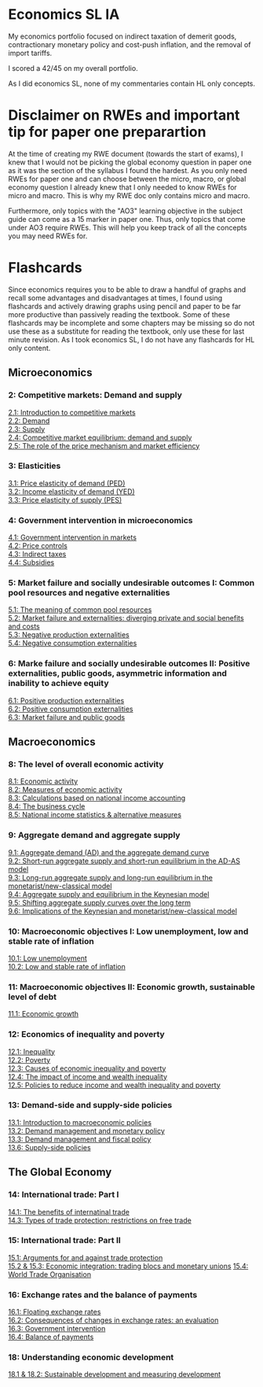 # Economics SL IA
My economics portfolio focused on indirect taxation of demerit goods, contractionary monetary policy and cost-push inflation, and the removal of import tariffs. 

I scored a 42/45 on my overall portfolio.

As I did economics SL, none of my commentaries contain HL only concepts.

# Disclaimer on RWEs and important tip for paper one preparartion
At the time of creating my RWE document (towards the start of exams), I knew that I would not be picking the global economy question in paper one as it was the section of the syllabus I found the hardest. As you only need RWEs for paper one and can choose between the micro, macro, or global economy question I already knew that I only needed to know RWEs for micro and macro. This is why my RWE doc only contains micro and macro.

Furthermore, only topics with the "AO3" learning objective in the subject guide can come as a 15 marker in paper one. Thus, only topics that come under AO3 require RWEs. This will help you keep track of all the concepts you may need RWEs for.

# Flashcards
Since economics requires you to be able to draw a handful of graphs and recall some advantages and disadvantages at times, I found using flashcards and actively drawing graphs using pencil and paper to be far more productive than passively reading the textbook. Some of these flashcards may be incomplete and some chapters may be missing so do not use these as a substitute for reading the textbook, only use these for last minute revision. As I took economics SL, I do not have any flashcards for HL only content.

## Microeconomics
### 2: Competitive markets: Demand and supply
[2.1: Introduction to competitive markets](https://quizlet.com/in/895301338/21-introduction-to-competitive-markets-flash-cards/)\
[2.2: Demand](https://quizlet.com/in/895301817/22-demand-flash-cards/)\
[2.3: Supply](https://quizlet.com/in/895302708/23-supply-flash-cards/)\
[2.4: Competitive market equilibrium: demand and supply](https://quizlet.com/in/895303801/24-competitive-market-equilibrium-demand-and-supply-flash-cards/)\
[2.5: The role of the price mechanism and market efficiency](https://quizlet.com/in/895306658/25-price-mechanism-and-market-efficiency-flash-cards/)
### 3: Elasticities
[3.1: Price elasticity of demand (PED)](https://quizlet.com/in/895310562/31-ped-flash-cards/)\
[3.2: Income elasticity of demand (YED)](https://quizlet.com/in/895313771/32-yed-flash-cards/)\
[3.3: Price elasticity of supply (PES)](https://quizlet.com/in/895314612/33-pes-flash-cards/)
### 4: Government intervention in microeconomics
[4.1: Government intervention in markets](https://quizlet.com/in/895849370/41-government-intervention-in-markets-flash-cards/)\
[4.2: Price controls](https://quizlet.com/in/895849829/42-price-controls-flash-cards/)\
[4.3: Indirect taxes](https://quizlet.com/in/896025565/43-indirect-taxes-flash-cards/)\
[4.4: Subsidies](https://quizlet.com/in/896034104/44-subsidies-flash-cards/)
### 5: Market failure and socially undesirable outcomes I: Common pool resources and negative externalities
[5.1: The meaning of common pool resources](https://quizlet.com/in/896291943/51-common-pool-resources-flash-cards/)\
[5.2: Market failure and externalities: diverging private and social benefits and costs](https://quizlet.com/in/896292743/52-market-failure-and-externalities-flash-cards/)\
[5.3: Negative production externalities](https://quizlet.com/in/896293962/53-negative-production-externalities-flash-cards/)\
[5.4: Negative consumption externalities](https://quizlet.com/in/896314991/54-negative-consumption-externalities-flash-cards/)
### 6: Marke failure and socially undesirable outcomes II: Positive externalities, public goods, asymmetric information and inability to achieve equity
[6.1: Positive production externalities](https://quizlet.com/in/896454032/61-positive-production-externality-flash-cards/)\
[6.2: Positive consumption externalities](https://quizlet.com/in/896461973/62-positive-consumption-externalities-flash-cards/)\
[6.3: Market failure and public goods](https://quizlet.com/in/896475885/63-market-failure-and-public-good-flash-cards/)

## Macroeconomics
### 8: The level of overall economic activity
[8.1: Economic activity](https://quizlet.com/in/896972873/81-economic-activity-flash-cards/)\
[8.2: Measures of economic activity](https://quizlet.com/in/896973637/82-measures-of-economic-activity-flash-cards/)\
[8.3: Calculations based on national income accounting](https://quizlet.com/in/896975655/83-calculations-based-on-national-income-accounting-flash-cards/)\
[8.4: The business cycle](https://quizlet.com/in/896976450/84-the-business-cycle-flash-cards/)\
[8.5: National income statistics & alternative measures](https://quizlet.com/in/896980963/85-national-income-statistics-alternative-measures-flash-cards/)
### 9: Aggregate demand and aggregate supply
[9.1: Aggregate demand (AD) and the aggregate demand curve](https://quizlet.com/896983012/edit)\
[9.2: Short-run aggregate supply and short-run equilibrium in the AD-AS model](https://quizlet.com/in/896989040/92-short-run-as-flash-cards/)\
[9.3: Long-run aggregate supply and long-run equilibrium in the monetarist/new-classical model](https://quizlet.com/in/897578197/93-lras-flash-cards/)\
[9.4: Aggregate supply and equilibrium in the Keynesian model](https://quizlet.com/in/897582077/94-keynesian-model-flash-cards/)\
[9.5: Shifting aggregate supply curves over the long term](https://quizlet.com/in/897583738/95-shifting-as-flash-cards/)\
[9.6: Implications of the Keynesian and monetarist/new-classical model](https://quizlet.com/in/897589302/96-implications-of-keynesian-and-monetarist-model-flash-cards/)
### 10: Macroeconomic objectives I: Low unemployment, low and stable rate of inflation
[10.1: Low unemployment](https://quizlet.com/in/897589764/101-low-unemployment-flash-cards/)\
[10.2: Low and stable rate of inflation](https://quizlet.com/in/897597811/102-low-and-stable-rate-of-inflation-flash-cards/)
### 11: Macroeconomic objectives II: Economic growth, sustainable level of debt
[11.1: Economic growth](https://quizlet.com/in/897612145/111-economic-growth-flash-cards/)
### 12: Economics of inequality and poverty
[12.1: Inequality](https://quizlet.com/in/897619366/121-inequality-flash-cards/)\
[12.2: Poverty](https://quizlet.com/in/897642110/122-poverty-flash-cards/)\
[12.3: Causes of economic inequality and poverty](https://quizlet.com/in/897649986/123-causes-of-economic-inequality-and-poverty-flash-cards/)\
[12.4: The impact of income and wealth inequality](https://quizlet.com/in/897654360/124-impact-of-income-and-wealth-inequality-flash-cards/)\
[12.5: Policies to reduce income and wealth inequality and poverty](https://quizlet.com/in/897665027/125-policies-to-reduce-inequality-flash-cards/)
### 13: Demand-side and supply-side policies
[13.1: Introduction to macroeconomic policies](https://quizlet.com/in/897903620/131-introduction-to-macroeconomic-policies-flash-cards/)\
[13.2: Demand management and monetary policy](https://quizlet.com/in/897905147/132-demand-management-and-monetary-policy-flash-cards/)\
[13.3: Demand management and fiscal policy](https://quizlet.com/in/897908916/133-demand-management-and-fiscal-policy-flash-cards/)\
[13.6: Supply-side policies](https://quizlet.com/in/897915384/136-supply-side-policies-flash-cards/)
## The Global Economy
### 14: International trade: Part I
[14.1: The benefits of internatinal trade](https://quizlet.com/in/901708769/141-the-benefits-of-international-trade-flash-cards/)\
[14.3: Types of trade protection: restrictions on free trade](https://quizlet.com/in/901711680/143-types-of-trade-protection-flash-cards/)
### 15: International trade: Part II
[15.1: Arguments for and against trade protection](https://quizlet.com/in/901725110/151-arguments-for-and-against-trade-protection-flash-cards/?funnelUUID=6cde4d8c-b840-486e-96bd-ce4fb0e7b4a7)\
[15.2 & 15.3: Economic integration: trading blocs and monetary unions](https://quizlet.com/in/901728854/152-153-trading-blocs-and-monetary-unions-flash-cards/)
[15.4: World Trade Organisation](https://quizlet.com/in/901731818/154-wto-flash-cards/)
### 16: Exchange rates and the balance of payments
[16.1: Floating exchange rates](https://quizlet.com/in/904544111/161-floating-exchange-rate-flash-cards/)\
[16.2: Consequences of changes in exchange rates: an evaluation](https://quizlet.com/in/904546274/162-consequences-of-changes-in-exchange-rates-flash-cards/)\
[16.3: Government intervention](https://quizlet.com/in/904549347/163-government-intervention-flash-cards/)\
[16.4: Balance of payments](https://quizlet.com/in/904555624/164-balance-of-payments-flash-cards/)
### 18: Understanding economic development
[18.1 & 18.2: Sustainable development and measuring development](https://quizlet.com/in/904561308/181-182-sustainable-development-and-measuring-development-flash-cards/)
